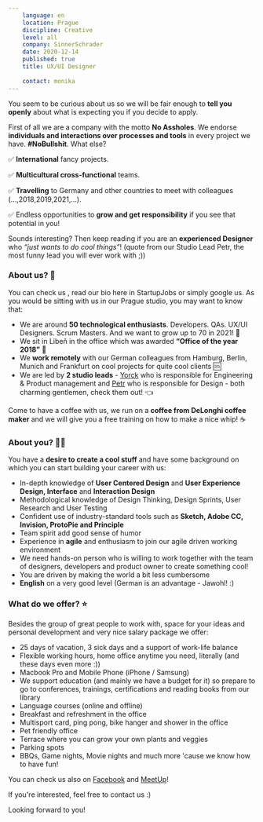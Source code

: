 ```yaml
---
    language: en
    location: Prague 
    discipline: Creative
    level: all
    company: SinnerSchrader
    date: 2020-12-14
    published: true
    title: UX/UI Designer
    
    contact: monika
---
```


You seem to be curious about us so we will be fair enough to **tell you openly** about what is expecting you if you decide to apply.

First of all we are a company with the motto **No Assholes**. We endorse **individuals and interactions over processes and tools** in every project we have. **#NoBullshit**. What else?

✅ **International** fancy projects.

✅ **Multicultural cross-functional** teams.

✅ **Travelling** to Germany and other countries to meet with colleagues (...,2018,2019,2021,...).

✅ Endless opportunities to **grow and get responsibility** if you see that potential in you!

Sounds interesting? Then keep reading if you are an **experienced Designer** who *“just wants to do cool things”*! (quote from our Studio Lead Petr, the most funny lead you will ever work with ;))

### About us? 🚀

You can check us <on www.sinnerschrader.com>, read our bio here in StartupJobs or simply google us. As you would be sitting with us in our Prague studio, you may want to know that:

- We are around **50 technological enthusiasts**. Developers. QAs. UX/UI Designers. Scrum Masters. And we want to grow up to 70 in 2021! 🎉
- We sit in Libeň in the office which was awarded **“Office of the year 2018”** 🥇
- We **work remotely** with our German colleagues from Hamburg, Berlin, Munich and Frankfurt on cool projects for quite cool clients 🆒
- We are led by **2 studio leads** - [Yorck](https://www.linkedin.com/in/yorck-burneleit/) who is responsible for Engineering & Product management and [Petr](https://www.linkedin.com/in/petrparkanjanda/) who is responsible for Design - both charming gentlemen, check them out! 👈

Come to have a coffee with us, we run on a **coffee from DeLonghi coffee maker** and we will give you a free training on how to make a nice whip! ☕

### About you? 🧑‍🚀

You have a **desire to create a cool stuff** and have some background on which you can start building your career with us:

- In-depth knowledge of **User Centered Design** and **User Experience Design, Interface** and **Interaction Design**
- Methodological knowledge of Design Thinking, Design Sprints, User Research and User Testing
- Confident use of industry-standard tools such as **Sketch, Adobe CC, Invision, ProtoPie and Principle**
- Team spirit add good sense of humor
- Experience in **agile** and enthusiasm to join our agile driven working environment
- We need hands-on person who is willing to work together with the team of designers, developers and product owner to create something cool! 
- You are driven by making the world a bit less cumbersome
- **English** on a very good level (German is an advantage - Jawohl! :) 

### What do we offer? ⭐

Besides the group of great people to work with, space for your ideas and personal development and very nice salary package we offer:

- 25 days of vacation, 3 sick days and a support of work-life balance
- Flexible working hours, home office anytime you need, literally (and these days even more :))
- Macbook Pro and Mobile Phone (iPhone / Samsung)
- We support education (and mainly we have a budget for it) so prepare to go to conferences, trainings, certifications and reading books from our library
- Language courses (online and offline)
- Breakfast and refreshment in the office
- Multisport card, ping pong, bike hanger and shower in the office
- Pet friendly office
- Terrace where you can grow your own plants and veggies
- Parking spots
- BBQs, Game nights, Movie nights and much more 'cause we know how to have fun!

You can check us also on [Facebook](https://www.facebook.com/S2Prague/) and [MeetUp](https://www.meetup.com/S2talks/)!

If you're interested, feel free to contact us :)

Looking forward to you!  
